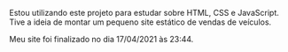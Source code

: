 Estou utilizando este projeto para estudar sobre HTML, CSS e JavaScript.
Tive a ideia de montar um pequeno site estático de vendas de veículos.

Meu site foi finalizado no dia 17/04/2021 às 23:44.